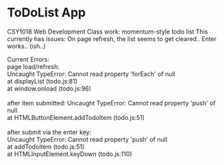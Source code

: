# ToDoList App
CSY1018 Web Development
Class work: momentum-style todo list
This currently has issues: On page refresh, the list seems to get cleared.. Enter works.. (ish..)

Current Errors:<br />
page load/refresh:<br />
Uncaught TypeError: Cannot read property 'forEach' of null<br />
    at displayList (todo.js:81)<br />
    at window.onload (todo.js:96)<br /> <br />
after item submitted:
Uncaught TypeError: Cannot read property 'push' of null<br />
    at HTMLButtonElement.addTodoItem (todo.js:51)<br /><br />
after submit via the enter key:<br />
Uncaught TypeError: Cannot read property 'push' of null<br />
    at addTodoItem (todo.js:51)<br />
    at HTMLInputElement.keyDown (todo.js:110)

